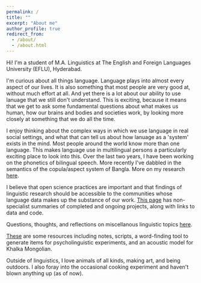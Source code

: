 ```yaml
---
permalink: /
title: ""
excerpt: "About me"
author_profile: true
redirect_from: 
  - /about/
  - /about.html
---
```


Hi! I'm a student of M.A. Linguistics at The English and Foreign Languages University (EFLU), Hyderabad.

I'm curious about all things language. Language plays into almost every aspect of our lives. It is also something that most people are very good at, without much effort at all. And yet there is a lot about our ability to use lanuage that we still don't understand. This is exciting, because it means that we get to ask some fundamental questions about what makes us human, how our brains and bodies and societies work, by looking more closely at something that we do all the time. 

I enjoy thinking about the complex ways in which we use language in real social settings, and what that can tell us about how lanuage as a 'system' exists in the mind. Most people around the world know more than one language. This makes language use in multilingual persons a particularly exciting place to look into this. Over the last two years, I have been working on the phonetics of bilingual speech. More recently I've dabbled in the semantics of the copula/aspect system of Bangla. More on my research [here](research.html).

I believe that open science practices are important and that findings of linguistic research should be accessible to the communities whose language data makes up the substance of our work. [This page](research.html) has non-specialist summaries of completed and ongoing projects, along with links to data and code.

Questions, thoughts, and reflections on miscellanous linguistic topics [here](year-archive.html).

[These](resources.html) are some resources including notes, scripts, a word-finding tool to generate items for psycholinguistic experiments, and an acoustic model for Khalka Mongolian. 

Outside of linguistics, I love animals of all kinds, making art, and being outdoors. I also foray into the occasional cooking experiment and haven't blown anything up (as of now).